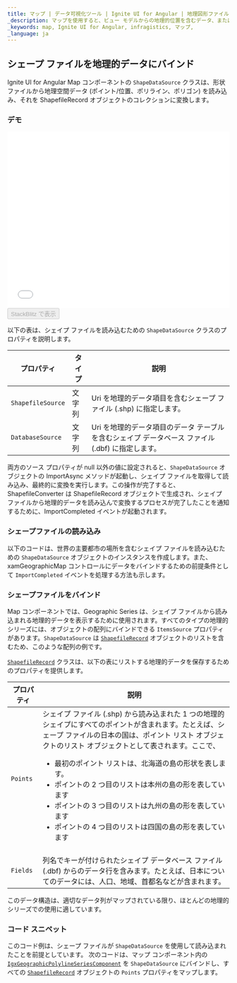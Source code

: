 ```yaml
---
title: マップ | データ可視化ツール | Ignite UI for Angular | 地理図形ファイル | Infragistics
_description: マップを使用すると、ビュー モデルからの地理的位置を含むデータ、またはシェープファイルからロードされた地理空間データを表示できます。詳細については、デモ、依存関係、使用方法、およびツールバーを参照してください。
_keywords: map, Ignite UI for Angular, infragistics, マップ,
_language: ja
---
```


## シェープ ファイルを地理的データにバインド

Ignite UI for Angular Map コンポーネントの `ShapeDataSource` クラスは、形状ファイルから地理空間データ (ポイント/位置、ポリライン、ポリゴン) を読み込み、それを ShapefileRecord オブジェクトのコレクションに変換します。

### デモ

<div class="sample-container loading" style="height: 400px">
    <iframe id="geo-map-binding-shp-polylines-iframe" src='{environment:demosBaseUrl}/maps/geo-map-binding-shp-polylines' width="100%" height="100%" seamless frameBorder="0" onload="onXPlatSampleIframeContentLoaded(this);"></iframe>
</div>
<div>
    <button data-localize="stackblitz" disabled class="stackblitz-btn"   data-iframe-id="geo-map-binding-shp-polylines-iframe" data-demos-base-url="{environment:demosBaseUrl}">StackBlitz で表示
    </button>
</div>

<div class="divider--half"></div>

以下の表は、シェイプ ファイルを読み込むための `ShapeDataSource` クラスのプロパティを説明します。

| プロパティ             | タイプ | 説明                                                       |
| ----------------- | --- | -------------------------------------------------------- |
| `ShapefileSource` | 文字列 | Uri を地理的データ項目を含むシェープ ファイル (.shp) に指定します。                 |
| `DatabaseSource`  | 文字列 | Uri を地理的データ項目のデータ テーブルを含むシェイプ データベース ファイル (.dbf) に指定します。 |

<!-- TODO add for WPF only: -->

<!-- Both of the source properties for shape files are of Uri type. This means that shape files can be embedded resources in the application assembly and on the internet (via http). Refer to the previous section for more information on this process. The rules for resolving Uri objects are equivalent to any standard Uri property, for example the BitmapImage.UriSource property. -->

両方のソース プロパティが null 以外の値に設定されると、`ShapeDataSource` オブジェクトの ImportAsync メソッドが起動し、シェイプ ファイルを取得して読み込み、最終的に変換を実行します。この操作が完了すると、ShapefileConverter は ShapefileRecord オブジェクトで生成され、シェイプ ファイルから地理的データを読み込んで変換するプロセスが完了したことを通知するために、ImportCompleted イベントが起動されます。

### シェープファイルの読み込み

以下のコードは、世界の主要都市の場所を含むシェイプ ファイルを読み込むための `ShapeDataSource` オブジェクトのインスタンスを作成します。また、xamGeographicMap コントロールにデータをバインドするための前提条件として `ImportCompleted` イベントを処理する方法も示します。

### シェープファイルをバインド

Map コンポーネントでは、Geographic Series は、シェイプ ファイルから読み込まれる地理的データを表示するために使用されます。すべてのタイプの地理的シリーズには、オブジェクトの配列にバインドできる `ItemsSource` プロパティがあります。`ShapeDataSource` は [`ShapefileRecord`](/components/map_binding_geographic_shape_files.html) オブジェクトのリストを含むため、このような配列の例です。

[`ShapefileRecord`](/components/map_binding_geographic_shape_files.html) クラスは、以下の表にリストする地理的データを保存するためのプロパティを提供します。

| プロパティ      | 説明                                                                                                                                                                                                                                                                      |
| ---------- | ----------------------------------------------------------------------------------------------------------------------------------------------------------------------------------------------------------------------------------------------------------------------- |
| `Points`   | シェイプ ファイル (.shp) から読み込まれた 1 つの地理的シェイプにすべてのポイントが含まれます。たとえば、シェープ ファイルの日本の国は、ポイント リスト オブジェクトのリスト オブジェクトとして表されます。ここで、<ul> <li>最初のポイント リストは、北海道の島の形状を表します。</li> <li>ポイントの 2 つ目のリストは本州の島の形を表しています</li> <li>ポイントの 3 つ目のリストは九州の島の形を表しています</li> <li>ポイントの 4 つ目のリストは四国の島の形を表しています |
| </li></ul> |                                                                                                                                                                                                                                                                         |
| `Fields`   | 列名でキーが付けられたシェイプ データベース ファイル (.dbf) からのデータ行を含みます。たとえば、日本についてのデータには、人口、地域、首都名などが含まれます。                                                                                                                                                                                    |

このデータ構造は、適切なデータ列がマップされている限り、ほとんどの地理的シリーズでの使用に適しています。

### コード スニペット

このコード例は、シェープ ファイルが `ShapeDataSource` を使用して読み込まれたことを前提としています。
次のコードは、マップ コンポーネント内の [`IgxGeographicPolylineSeriesComponent`](/components/map_binding_geographic_shape_files.html) を `ShapeDataSource` にバインドし、すべての [`ShapefileRecord`](/components/map_binding_geographic_shape_files.html) オブジェクトの `Points` プロパティをマップします。
